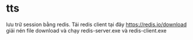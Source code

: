 # tts
lưu trữ session bằng redis. Tải redis client tại đây https://redis.io/download 
giải nén file download và chạy redis-server.exe và redis-client.exe


